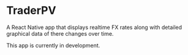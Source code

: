 # TraderPV

A React Native app that displays realtime FX rates along with detailed graphical data of there changes over time.

This app is currently in development.